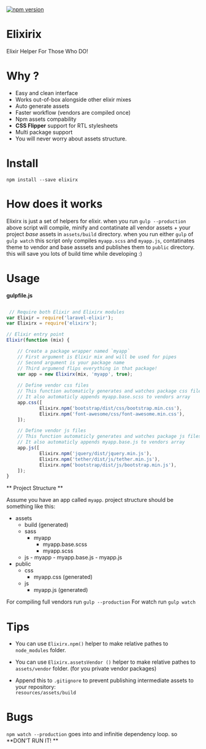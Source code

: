 [![npm version](https://badge.fury.io/js/elixirx.svg)](https://badge.fury.io/js/elixirx)

# Elixirix
Elixir Helper For Those Who DO!


# Why ?

- Easy and clean interface
- Works out-of-box alongside other elixir mixes
- Auto generate assets
- Faster workflow (vendors are compiled once)
- Npm assets compability
- **CSS Flipper** support for RTL stylesheets
- Multi package support
- You will never worry about assets structure.

# Install

``` npm install --save elixirx ```

# How does it works

Elixirx is just a set of helpers for elixir. when you run `gulp --production` above script will compile, minify and contatinate all vendor assets + your project *base* assets in `assets/build` directory. when you run either `gulp` of `gulp watch` this script only compiles `myapp.scss` and `myapp.js`, contatinates theme to vendor and base asssets and publishes them to `public` directory. this will save you lots of build time while developing :)

# Usage

**gulpfile.js**

```javascript

 // Require both Elixir and Elixirx modules
var Elixir = require('laravel-elixir');
var Elixirx = require('elixirx');

// Elixir entry point
Elixir(function (mix) {

    // Create a package wrapper named `myapp`
    // First argument is Elixir mix and will be used for pipes
    // Second argument is your package name
    // Third argumend flips everything in that package!
    var app = new Elixirx(mix, 'myapp', true);
    
    // Define vendor css files
    // This function automaticly generates and watches package css files (see project structure)
    // It also automaticly appends myapp.base.scss to vendors array
    app.css([
            Elixirx.npm('bootstrap/dist/css/bootstrap.min.css'),
            Elixirx.npm('font-awesome/css/font-awesome.min.css'),
    ]);

    // Define vendor js files
    // This function automaticly generates and watches package js files (see project structure)
    // It also automaticly appends myapp.base.js to vendors array
    app.js([
            Elixirx.npm('jquery/dist/jquery.min.js'),
            Elixirx.npm('tether/dist/js/tether.min.js'),
            Elixirx.npm('bootstrap/dist/js/bootstrap.min.js'),
    ]);
}

```

** Project Structure **

Assume you have an app called `myapp`. project structure should be something like this:

- assets
    - build (generated)
    - sass
        - myapp
            - myapp.base.scss
            - myapp.scss
    - js
           - myapp
               - myapp.base.js
               - myapp.js
- public
    - css
        - myapp.css (generated)
    - js
        - myapp.js (generated)
    

   
For compiling full vendors run `gulp --production`
For watch run `gulp watch`



# Tips

+ You can use `Elixirx.npm()` helper to make relative pathes to `node_modules` folder.

+ You can use `Elixirx.assetsVendor ()` helper to make relative pathes to `assets/vendor` folder. (for you private vendor packages)

+ Append this to `.gitignore` to prevent publishing intermediate assets to your repository:   
`resources/assets/build`

# Bugs

`npm watch --production` goes into and infinitie dependency loop. so **DON'T RUN IT! **


